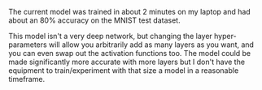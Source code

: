 The current model was trained in about 2 minutes on my laptop and had about an 80% accuracy on the MNIST test dataset. 

This model isn't a very deep network, but changing the layer hyper-parameters will allow you arbitrarily add as many layers as you want, and you can even swap out the activation functions too. The model could be made significantly more accurate with more layers but I don't have the equipment to train/experiment with that size a model in a reasonable timeframe.

